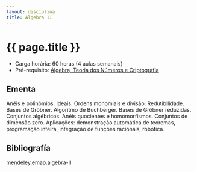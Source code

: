 ```yaml
---
layout: disciplina
title: Álgebra II
---
```


# {{ page.title }}

- Carga horária: 60 horas (4 aulas semanais)
- Pré-requisito: [Álgebra, Teoria dos Números e Criptografia](algebra-teoria-numeros-criptografia.html)

## Ementa 

Anéis e polinômios. Ideais. Ordens monomiais e
divisão. Redutibilidade. Bases de Gröbner. Algoritmo de
Buchberger. Bases de Gröbner reduzidas. Conjuntos algébricos. Anéis
quocientes e homomorfismos. Conjuntos de dimensão zero. Aplicações:
demonstração automática de teoremas, programação inteira, integração
de funções racionais, robótica.


## Bibliografía

mendeley.emap.algebra-II
